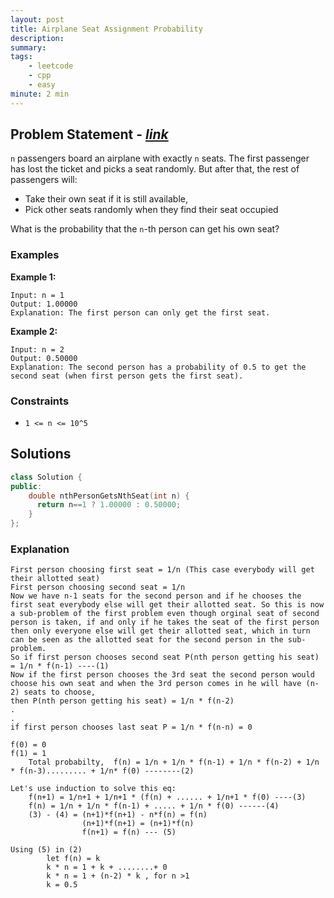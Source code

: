 ```yaml
---
layout: post
title: Airplane Seat Assignment Probability
description: 
summary:
tags:
    - leetcode
    - cpp
    - easy
minute: 2 min
---
```


## Problem Statement - [*link*](https://leetcode.com/problems/airplane-seat-assignment-probability)  

`n` passengers board an airplane with exactly `n` seats. The first passenger has lost the ticket and picks a seat randomly. But after that, the rest of passengers will:

+ Take their own seat if it is still available, 
+ Pick other seats randomly when they find their seat occupied 

What is the probability that the `n`-th person can get his own seat?

### Examples

**Example 1:**    
```
Input: n = 1
Output: 1.00000
Explanation: The first person can only get the first seat.
```

**Example 2:**    
```
Input: n = 2
Output: 0.50000
Explanation: The second person has a probability of 0.5 to get the second seat (when first person gets the first seat).
```

### Constraints
+ `1 <= n <= 10^5`

## Solutions

```cpp
class Solution {
public:
    double nthPersonGetsNthSeat(int n) {
      return n==1 ? 1.00000 : 0.50000;
    }
};
```


### Explanation
```
First person choosing first seat = 1/n (This case everybody will get their allotted seat)
First person choosing second seat = 1/n
Now we have n-1 seats for the second person and if he chooses the first seat everybody else will get their allotted seat. So this is now a sub-problem of the first problem even though orginal seat of second person is taken, if and only if he takes the seat of the first person then only everyone else will get their allotted seat, which in turn can be seen as the allotted seat for the second person in the sub-problem.
So if first person chooses second seat P(nth person getting his seat) = 1/n * f(n-1) ----(1)
Now if the first person chooses the 3rd seat the second person would choose his own seat and when the 3rd person comes in he will have (n-2) seats to choose,
then P(nth person getting his seat) = 1/n * f(n-2)
.
.
if first person chooses last seat P = 1/n * f(n-n) = 0

f(0) = 0
f(1) = 1
	Total probabilty,  f(n) = 1/n + 1/n * f(n-1) + 1/n * f(n-2) + 1/n * f(n-3)......... + 1/n* f(0) --------(2)

Let's use induction to solve this eq:
	f(n+1) = 1/n+1 + 1/n+1 * (f(n) + ...... + 1/n+1 * f(0) ----(3)
	f(n) = 1/n + 1/n * f(n-1) + ..... + 1/n * f(0) ------(4)
	(3) - (4) = (n+1)*f(n+1) - n*f(n) = f(n)
				(n+1)*f(n+1) = (n+1)*f(n)
				f(n+1) = f(n) --- (5)

Using (5) in (2)
		let f(n) = k
		k * n = 1 + k + ........+ 0
		k * n = 1 + (n-2) * k , for n >1
		k = 0.5
```
